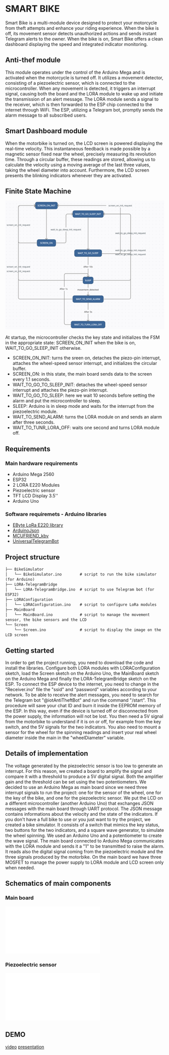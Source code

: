 # SMART BIKE
Smart Bike is a multi-module device designed to protect your motorcycle from theft attempts and enhance your riding experience. When the bike is off, its movement sensor detects unauthorized actions and sends instant Telegram alerts to the owner. When the bike is on, Smart Bike offers a clean dashboard displaying the speed and integrated indicator monitoring.


## Anti-thef module
This module operates under the control of the Arduino Mega and is activated when the motorcycle is turned off. It utilizes a movement detector, consisting of a piezoelectric sensor, which is connected to the microcontroller. When any movement is detected, it triggers an interrupt signal, causing both the board and the LORA module to wake up and initiate the transmission of an alert message.
The LORA module sends a signal to the receiver, which is then forwarded to the ESP chip connected to the internet through WiFi. The ESP, utilizing a Telegram bot, promptly sends the alarm message to all subscribed users.


## Smart Dashboard module
When the motorbike is turned on, the LCD screen is powered displaying the real-time velocity. This instantaneous feedback is made possible by a magnetic sensor fixed near the wheel, precisely measuring its revolution time. Through a circular buffer, these readings are stored, allowing us to calculate the velocity using a moving average of the last three values, taking the wheel diameter into account. Furthermore, the LCD screen presents the blinking indicators whenever they are activated.


## Finite State Machine
![](./imgs/IoT%20FSM.png)

At startup, the microcontroller checks the key state and initializes the FSM in the appropriate state: SCREEN_ON_INIT when the bike is on, WAIT_TO_GO_SLEEP_INIT otherwise.
- SCREEN_ON_INIT: turns the sreen on, detaches the piezo-pin interrupt, attaches the wheel-speed sensor interrupt, and initializes the circular buffer.
- SCREEN_ON: in this state, the main board sends data to the screen every 1.1 seconds.
- WAIT_TO_GO_TO_SLEEP_INIT: detaches the wheel-speed sensor interrupt and attaches the piezo-pin interrupt.
- WAIT_TO_GO_TO_SLEEP: here we wait 10 seconds before setting the alarm and put the microcontroller to sleep.
- SLEEP: Arduino is in sleep mode and waits for the interrupt from the piezoelectric module.
- WAIT_TO_SEND_ALARM: turns the LORA module on and sends an alarm after three seconds.
- WAIT_TO_TUNR_LORA_OFF: waits one second and turns LORA module off.


## Requirements

### Main hardware requirements
- Arduino Mega 2560
- ESP32
- 2 LORA E220 Modules
- Piezoelectric sensor
- TFT LCD Display 3.5''
- Arduino Uno

### Software requiremets - Arduino libraries
- [EByte LoRa E220 library](https://github.com/xreef/EByte_LoRa_E220_Series_Library)
- [ArduinoJson](https://github.com/bblanchon/ArduinoJson)
- [MCUFRIEND_kbv](https://github.com/prenticedavid/MCUFRIEND_kbv)
- [UniversalTelegramBot](https://github.com/witnessmenow/Universal-Arduino-Telegram-Bot)


## Project structure
```
├── BikeSimulator
│   └── BikeSimulator.ino        # script to run the bike simulator (for Arduino)
├── LORA-TelegramBridge
│   └── LORA-TelegramBridge.ino  # script to use Telegram bot (for ESP32)
├── LORAConfiguration
│   └── LORAConfiguration.ino    # script to configure LoRa modules
├── MainBoard
│   └── MainBoard.ino            # script to manage the movement sensor, the bike sensors and the LCD
└── Screen
    └── Screen.ino               # script to display the image on the LCD screen
```

## Getting started
In order to get the project running, you need to download the code and install the libraries.
Configure both LORA modules with LORAConfiguration sketch, load the Screen sketch on the Arduino Uno, the MainBoard sketch on the Arduino Mega and finally the LORA-TelegramBridge sketch on the ESP.
To connect the ESP device to the internet, you need to change in the "Receiver.ino" file the "ssid" and "password" variables according to your network.
To be able to receive the alert messages, you need to search for the Telegram bot "@iotAntiTheftBot" and run the command "/start". This procedure will save your chat ID and burn it inside the EEPROM memory of the ESP. In this way, even if the device is turned off or disconnected from the power supply, the information will not be lost.
You then need a 5V signal from the motorbike to understand if it is on or off, for example from the key switch, and the 5V signals for the two indicators. You also need to mount a sensor for the wheel for the spinning readings and insert your real wheel diameter inside the main in the "wheelDiameter" variable.


## Details of implementation
The voltage generated by the piezoelectric sensor is too low to generate an interrupt. For this reason, we created a board to amplify the signal and compare it with a threshold to produce a 5V digital signal. Both the amplifier gain and the threshold can be set using the two potentiometers.
We decided to use an Arduino Mega as main board since we need three interrupt signals to run the project: one for the sensor of the wheel, one for the key of the bike, and one for the piezoelectric sensor.
We put the LCD on a different microcontroller (another Arduino Uno) that exchanges JSON messages with the main board through UART protocol. The JSON message contains informations about the velocity and the state of the indicators.
If you don't have a full bike to use or you just want to try the project, we created a bike simulator. It consists of a switch that mimics the key status, two buttons for the two indicators, and a square wave generator, to simulate the wheel spinning. We used an Arduino Uno and a potentiometer to create the wave signal.
The main board connected to Arduino Mega communicates with the LORA module and sends it a "1" to be transmitted to raise the alarm. It reads also the digital signal coming from the piezoelectric module and the three signals produced by the motorbike.
On the main board we have three MOSFET to manage the power supply to LORA module and LCD screen only when needed.


## Schematics of main components

### Main board
![](./imgs/Schematic_MainBoard.pdf)

### Piezoelectric sensor
![](./imgs/Schematic_Piezo%20amplifier.pdf)

## DEMO
[video]()
[presentation]()
